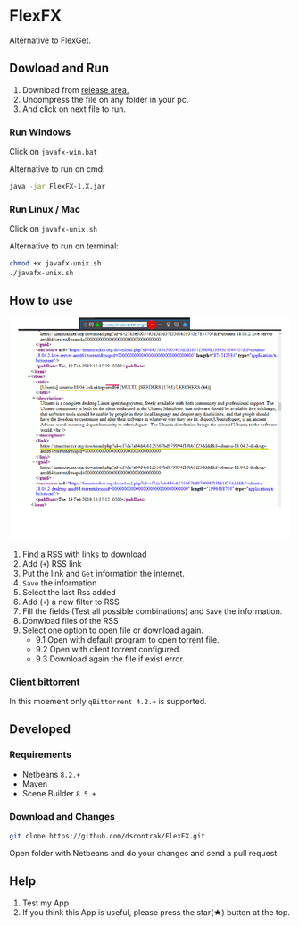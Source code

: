 # FlexFX

Alternative to FlexGet.

## Dowload and Run

1. Download from [release area.](https://github.com/dscontrak/FlexFX/releases)
2. Uncompress the file on any folder in your pc.
3. And click on next file to run.

### Run Windows

Click on `javafx-win.bat`

Alternative to run on cmd:

```sh
java -jar FlexFX-1.X.jar
```

### Run Linux / Mac

Click on `javafx-unix.sh`

Alternative to run on terminal:

```sh
chmod +x javafx-unix.sh
./javafx-unix.sh
```

## How to use

![Basic-Tuto](./tuto-basico-descargar.gif)

1. Find a RSS with links to download
2. Add (`+`) RSS link
3. Put the link and `Get` information the internet.
4. `Save` the information
5. Select the last Rss added
6. Add (`+`) a new filter to RSS
7. Fill the fields (Test all possible combinations) and `Save` the information.
8. Donwload files of the RSS
9. Select one option to open file or download again.
    - 9.1 Open with default program to open torrent file.
    - 9.2 Open with client torrent configured.
    - 9.3 Download again the file if exist error.

### Client bittorrent

In this moement only `qBittorrent 4.2.+` is supported.

## Developed

### Requirements

- Netbeans `8.2.+`
- Maven
- Scene Builder `8.5.+`

### Download and Changes

```sh
git clone https://github.com/dscontrak/FlexFX.git
```

Open folder with Netbeans and do your changes and send a pull request.

## Help

1. Test my App
2. If you think this App is useful, please press the star(★) button at the top.
